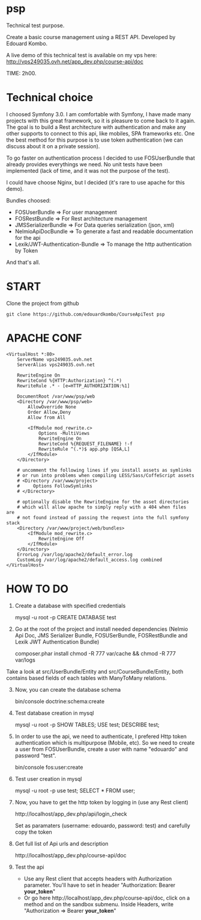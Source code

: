 psp
===

Technical test purpose.

Create a basic course management using a REST API. Developed by Edouard Kombo.

A live demo of this technical test is available on my vps here: http://vps249035.ovh.net/app_dev.php/course-api/doc

TIME: 2h00.


Technical choice
================

I choosed Symfony 3.0. I am comfortable with Symfony, I have made many projects with this great framework, so it is pleasure to come back to it again.
The goal is to build a Rest architecture with authentication and make any other supports to connect to this api, like mobiles, SPA frameworks etc.
One the best method for this purpose is to use token authentication (we can discuss about it on a private session).

To go faster on authentication process I decided to use FOSUserBundle that already provides everythings we need.
No unit tests have been implemented (lack of time, and it was not the purpose of the test).

I could have choose Nginx, but I decided (it's rare to use apache for this demo).

Bundles choosed:
- FOSUserBundle => For user management
- FOSRestBundle => For Rest architecture management
- JMSSerializerBundle => For Data queries serialization (json, xml)
- NelmioApiDocBundle  => To generate a fast and readable documentation for the api
- Lexik/JWT-Authentication-Bundle => To manage the http authentication by Token

And that's all.


START
=====

Clone the project from github

    git clone https://github.com/edouardkombo/CourseApiTest psp


APACHE CONF
===========

    <VirtualHost *:80>
        ServerName vps249035.ovh.net
        ServerAlias vps249035.ovh.net

        RewriteEngine On
        RewriteCond %{HTTP:Authorization} ^(.*)
        RewriteRule .* - [e=HTTP_AUTHORIZATION:%1]

        DocumentRoot /var/www/psp/web
        <Directory /var/www/psp/web>
            AllowOverride None
            Order Allow,Deny
            Allow from All

            <IfModule mod_rewrite.c>
                Options -MultiViews
                RewriteEngine On
                RewriteCond %{REQUEST_FILENAME} !-f
                RewriteRule ^(.*)$ app.php [QSA,L]
            </IfModule>
        </Directory>

        # uncomment the following lines if you install assets as symlinks
        # or run into problems when compiling LESS/Sass/CoffeScript assets
        # <Directory /var/www/project>
        #     Options FollowSymlinks
        # </Directory>

        # optionally disable the RewriteEngine for the asset directories
        # which will allow apache to simply reply with a 404 when files are
        # not found instead of passing the request into the full symfony stack
        <Directory /var/www/project/web/bundles>
            <IfModule mod_rewrite.c>
                RewriteEngine Off
            </IfModule>
        </Directory>
        ErrorLog /var/log/apache2/default_error.log
        CustomLog /var/log/apache2/default_access.log combined
    </VirtualHost>


HOW TO DO
=========

1. Create a database with specified credentials

    mysql -u root -p
    CREATE DATABASE test

2. Go at the root of the project and install needed dependencies (Nelmio Api Doc, JMS Serializer Bundle, FOSUSerBundle, FOSRestBundle and Lexik JWT Authentication Bundle)

    composer.phar install
    chmod -R 777 var/cache && chmod -R 777 var/logs

Take a look at src/UserBundle/Entity and src/CourseBundle/Entity, both contains based fields of each tables with ManyToMany relations.


3. Now, you can create the database schema

    bin/console doctrine:schema:create


4. Test database creation in mysql

    mysql -u root -p
    SHOW TABLES;
    USE test;
    DESCRIBE test;


5. In order to use the api, we need to authenticate, I prefered Http token authentication which is multipurpose (Mobile, etc).
So we need to create a user from FOSUserBundle, create a user with name "edouardo" and password "test".

    bin/console fos:user:create


6. Test user creation in mysql

    mysql -u root -p
    use test;
    SELECT * FROM user;


7. Now, you have to get the http token by logging in (use any Rest client)

    http://localhost/app_dev.php/api/login_check

    Set as paramaters (username: edouardo, password: test) and carefully copy the token


8. Get full list of Api urls and description

    http://localhost/app_dev.php/course-api/doc


9. Test the api

    - Use any Rest client that accepts headers with Authorization parameter. You'll have to set in header "Authorization: Bearer __your_token__"
    - Or go here http://localhost/app_dev.php/course-api/doc, click on a method and on the sandbox submenu. Inside Headers, write "Authorization => Bearer __your_token__"